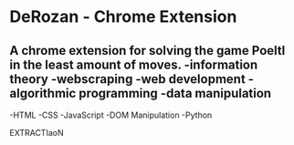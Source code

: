 # DeRozan - Chrome Extension
A chrome extension for solving the game Poeltl in the least amount of moves.
  -information theory
  -webscraping
  -web development
  -algorithmic programming
  -data manipulation
  -
  -HTML
  -CSS
  -JavaScript
  -DOM Manipulation
  -Python

EXTRACTIaoN
